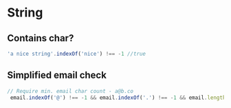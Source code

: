 # String

## Contains char?

```js
'a nice string'.indexOf('nice') !== -1 //true
```

## Simplified email check

```js
// Require min. email char count - a@b.co
 email.indexOf('@') !== -1 && email.indexOf('.') !== -1 && email.length > 5;
```